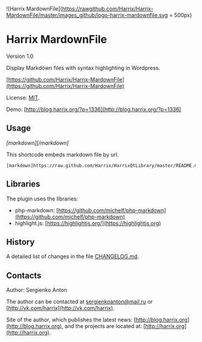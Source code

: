 ![Harrix MardownFile](https://rawgithub.com/Harrix/Harrix-MardownFile/master/images_github/logo-harrix-mardownfile.svg = 500px)

Harrix MardownFile
==================

Version 1.0

Display Markdown files with syntax highlighting in Wordpress.

[https://github.com/Harrix/Harrix-MardownFile](https://github.com/Harrix/Harrix-MardownFile)

License: [MIT](https://raw.github.com/Harrix/Harrix-MardownFile/README.md).

Demo: [http://blog.harrix.org/?p=1336](http://blog.harrix.org/?p=1336)

Usage
-----

*[markdown][/markdown]*

This shortcode embeds markdown file by url. 

```
[markdown]https://raw.github.com/Harrix/HarrixQtLibrary/master/README.md[/markdown]
```

Libraries
---------

The plugin uses the libraries:
 - php-markdown: [https://github.com/michelf/php-markdown](https://github.com/michelf/php-markdown)
 - highlight.js: [https://highlightjs.org/](https://highlightjs.org)

History
-------

A detailed list of changes in the file [CHANGELOG.md](https://raw.github.com/Harrix/Harrix-MardownFile/CHANGELOG.md).

Contacts
--------

Author: Sergienko Anton

The author can be contacted at [sergienkoanton@mail.ru](mailto:sergienkoanton@mail.ru) or  [http://vk.com/harrix](http://vk.com/harrix).

Site of the author, which publishes the latest news: [http://blog.harrix.org](http://blog.harrix.org), and the projects are located at: [http://harrix.org](http://harrix.org).